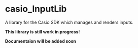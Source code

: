 # casio_InputLib
A library for the Casio SDK which manages and renders inputs.

**This library is still work in progress!**

**Documentaion will be added soon**
